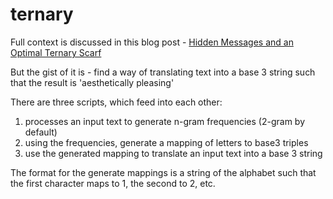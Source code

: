 # ternary

Full context is discussed in this blog post - [Hidden Messages and an Optimal Ternary Scarf](https://oatzy.github.io/2024/01/20/hidden-message-ternary-scarf.html)

But the gist of it is - find a way of translating text into a base 3 string such that the result is 'aesthetically pleasing'

There are three scripts, which feed into each other:
1) processes an input text to generate n-gram frequencies (2-gram by default)
2) using the frequencies, generate a mapping of letters to base3 triples
3) use the generated mapping to translate an input text into a base 3 string

The format for the generate mappings is a string of the alphabet such that the first character maps to 1, the second to 2, etc.

